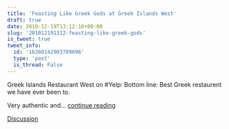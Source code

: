 ```yaml
---
title: 'Feasting Like Greek Gods at Greek Islands West'
draft: true
date: 2010-12-19T13:12:16+00:00
slug: '201012191312-feasting-like-greek-gods'
is_tweet: true
tweet_info:
  id: '16360142903709696'
  type: 'post'
  is_thread: False
---
```




Greek Islands Restaurant West on #Yelp: Bottom line: Best Greek restaurent we have ever been to.

Very authentic and... [continue reading](urls[0])

[Discussion](https://x.com/sytelus/status/16360142903709696)
